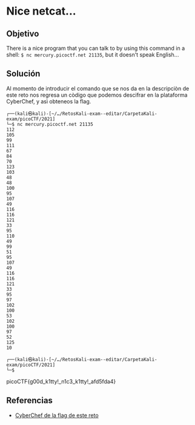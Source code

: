 # Nice netcat...
## Objetivo  
There is a nice program that you can talk to by using this command in a shell: `$ nc mercury.picoctf.net 21135`, but it doesn't speak English...
## Solución  
Al momento de introducir el comando que se nos da en la descripciòn de este reto nos regresa un còdigo que podemos descifrar en la plataforma CyberChef, y asì obteneos la flag.
```shell
┌──(kali㉿kali)-[~/…/RetosKali-exam--editar/CarpetaKali-exam/picoCTF/2021]
└─$ nc mercury.picoctf.net 21135 
112 
105 
99 
111 
67 
84 
70 
123 
103 
48 
48 
100 
95 
107 
49 
116 
116 
121 
33 
95 
110 
49 
99 
51 
95 
107 
49 
116 
116 
121 
33 
95 
97 
102 
100 
53 
102 
100 
97 
52 
125 
10 

┌──(kali㉿kali)-[~/…/RetosKali-exam--editar/CarpetaKali-exam/picoCTF/2021]
└─$ 

```
picoCTF{g00d_k1tty!_n1c3_k1tty!_afd5fda4}

## Referencias
- [CyberChef de la flag de este reto](https://gchq.github.io/CyberChef/#recipe=From_Charcode('Space',10)&input=MTEyIAoxMDUgCjk5IAoxMTEgCjY3IAo4NCAKNzAgCjEyMyAKMTAzIAo0OCAKNDggCjEwMCAKOTUgCjEwNyAKNDkgCjExNiAKMTE2IAoxMjEgCjMzIAo5NSAKMTEwIAo0OSAKOTkgCjUxIAo5NSAKMTA3IAo0OSAKMTE2IAoxMTYgCjEyMSAKMzMgCjk1IAo5NyAKMTAyIAoxMDAgCjUzIAoxMDIgCjEwMCAKOTcgCjUyIAoxMjUgCjEwIA)